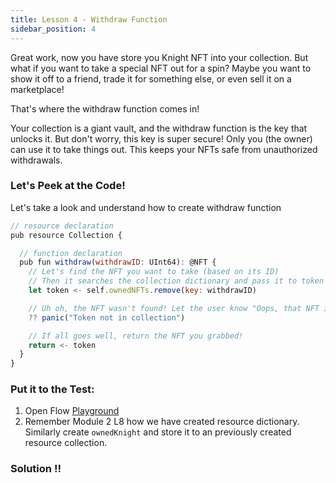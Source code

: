 ```yaml
---
title: Lesson 4 - Withdraw Function
sidebar_position: 4
---
```


Great work, now you have store you Knight NFT into your collection. But what if you want to take a special NFT out for a spin? Maybe you want to show it off to a friend, trade it for something else, or even sell it on a marketplace!

That's where the withdraw function comes in!

Your collection is a giant vault, and the withdraw function is the key that unlocks it. But don't worry, this key is super secure! Only you (the owner) can use it to take things out. This keeps your NFTs safe from unauthorized withdrawals.

### Let's Peek at the Code!

Let's take a look and understand how to create withdraw function

```jsx
// resource declaration
pub resource Collection {

  // function declaration
  pub fun withdraw(withdrawID: UInt64): @NFT {
    // Let's find the NFT you want to take (based on its ID)
    // Then it searches the collection dictionary and pass it to token
    let token <- self.ownedNFTs.remove(key: withdrawID)

    // Uh oh, the NFT wasn't found! Let the user know "Oops, that NFT isn't in your collection!"
    ?? panic("Token not in collection")

    // If all goes well, return the NFT you grabbed!
    return <- token
  }
}
```

### **Put it to the Test:**

1. Open Flow [Playground](https://play.flow.com/)
2. Remember Module 2 L8 how we have created resource dictionary.
   Similarly create `ownedKnight` and store it to an previously created resource collection.

### Solution !!

